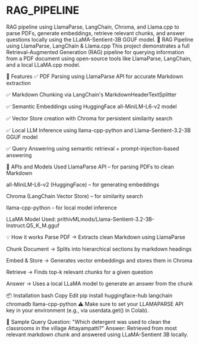 # RAG_PIPELINE
RAG pipeline using LlamaParse, LangChain, Chroma, and Llama.cpp to parse PDFs, generate embeddings, retrieve relevant chunks, and answer questions locally using the LLaMA-Sentient-3B GGUF model.
🦙 RAG Pipeline using LlamaParse, LangChain & Llama.cpp
This project demonstrates a full Retrieval-Augmented Generation (RAG) pipeline for querying information from a PDF document using open-source tools like LlamaParse, LangChain, and a local LLaMA.cpp model.

🚀 Features
✅ PDF Parsing using LlamaParse API for accurate Markdown extraction

✅ Markdown Chunking via LangChain's MarkdownHeaderTextSplitter

✅ Semantic Embeddings using HuggingFace all-MiniLM-L6-v2 model

✅ Vector Store creation with Chroma for persistent similarity search

✅ Local LLM Inference using llama-cpp-python and Llama-Sentient-3.2-3B GGUF model

✅ Query Answering using semantic retrieval + prompt-injection-based answering

🔧 APIs and Models Used
LlamaParse API – for parsing PDFs to clean Markdown

all-MiniLM-L6-v2 (HuggingFace) – for generating embeddings

Chroma (LangChain Vector Store) – for similarity search

llama-cpp-python – for local model inference

LLaMA Model Used: prithivMLmods/Llama-Sentient-3.2-3B-Instruct.Q5_K_M.gguf

💡 How it works
Parse PDF → Extracts clean Markdown using LlamaParse

Chunk Document → Splits into hierarchical sections by markdown headings

Embed & Store → Generates vector embeddings and stores them in Chroma

Retrieve → Finds top-k relevant chunks for a given question

Answer → Uses a local LLaMA model to generate an answer from the chunk

📦 Installation
bash
Copy
Edit
pip install huggingface-hub langchain chromadb llama-cpp-python
⚠️ Make sure to set your LLAMAPARSE API key in your environment (e.g., via userdata.get() in Colab).

📄 Sample Query
Question: "Which detergent was used to clean the classrooms in the village Attayampatti?"
Answer: Retrieved from most relevant markdown chunk and answered using LLaMA-Sentient 3B locally.
